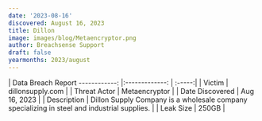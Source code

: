 ```yaml
---
date: '2023-08-16'
discovered: August 16, 2023
title: Dillon
image: images/blog/Metaencryptor.png
author: Breachsense Support
draft: false
yearmonths: 2023/august
---
```



| Data Breach Report
------------:     |:-------------:    | :-----:|
| Victim      | dillonsupply.com      | 
| Threat Actor      |  Metaencryptor     | 
| Date Discovered      | Aug 16, 2023      | 
| Description      | Dillon Supply Company is a wholesale company specializing in steel and industrial supplies.      | 
| Leak Size      | 250GB      | 

